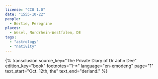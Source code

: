```yaml
---
license: "CC0 1.0"
date: "1555-10-22"
people:
  - Bertie, Peregrine
places:
  - Wesel, Nordrhein-Westfalen, DE
tags:
  - "astrology"
  - "nativity"
---
```

{% transclusion
  source_key="The Private Diary of Dr John Dee"
  edition_key="book"
  footnotes="1-*"
  language="en-emodeng"
  page="1"
  text_start="Oct. 12th, the"
  text_end="derland."
%}
